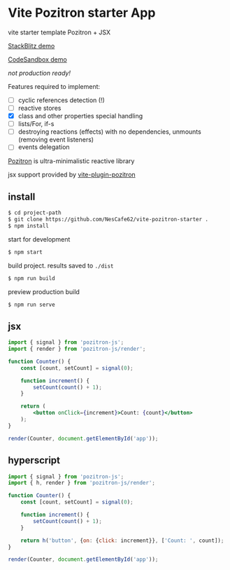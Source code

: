 # Vite Pozitron starter App
vite starter template Pozitron + JSX

[StackBlitz demo](https://stackblitz.com/edit/nescafe62-vite-pozitron-starter-fdrbpv?file=src%2FApp.jsx)

[CodeSandbox demo](https://codesandbox.io/p/sandbox/pozitron-jsx-app-demo-7hfx7g)

*not production ready!*

Features required to implement:
- [ ] cyclic references detection (!)
- [ ] reactive stores
- [X] class and other properties special handling
- [ ] lists/For, if-s
- [ ] destroying reactions (effects) with no dependencies, unmounts (removing event listeners)
- [ ] events delegation

[Pozitron](https://github.com/NesCafe62/pozitron) is ultra-minimalistic reactive library

jsx support provided by [vite-plugin-pozitron](https://github.com/NesCafe62/vite-plugin-pozitron)

## install
```sh
$ cd project-path
$ git clone https://github.com/NesCafe62/vite-pozitron-starter .
$ npm install
```

start for development
```sh
$ npm start
```

build project. results saved to `./dist`
```sh
$ npm run build
```

preview production build
```sh
$ npm run serve
```

## jsx
```jsx
import { signal } from 'pozitron-js';
import { render } from 'pozitron-js/render';

function Counter() {
    const [count, setCount] = signal(0);

	function increment() {
		setCount(count() + 1);
	}

	return (
		<button onClick={increment}>Count: {count}</button>
	);
}

render(Counter, document.getElementById('app'));
```

## hyperscript
```js
import { signal } from 'pozitron-js';
import { h, render } from 'pozitron-js/render';

function Counter() {
    const [count, setCount] = signal(0);

	function increment() {
		setCount(count() + 1);
	}

	return h('button', {on: {click: increment}}, ['Count: ', count]);
}

render(Counter, document.getElementById('app'));
```
